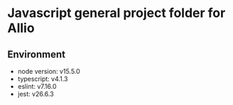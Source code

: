 # Javascript general project folder for Allio

## Environment

- node version: v15.5.0
- typescript: v4.1.3
- eslint: v7.16.0
- jest: v26.6.3
